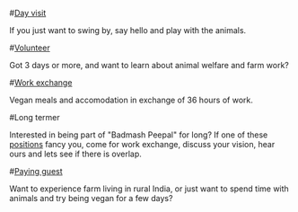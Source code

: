 <!--

Title: Join

-->

#[Day visit](/?p=directions)

If you just want to swing by, say hello and play with the animals. 

#[Volunteer](/?p=volunteer)

Got 3 days or more, and want to learn about animal welfare and farm work?

#[Work exchange](/?p=workexchange)

Vegan meals and accomodation in exchange of 36 hours of work. 

#Long termer

Interested in being part of "Badmash Peepal" for long? If one of these [positions](/?p=positions) fancy you, come for work exchange, discuss your vision, hear ours and lets see if there is overlap. 

#[Paying guest](/?p=farmstay)

Want to experience farm living in rural India, or just want to spend time with animals and try being vegan for a few days? 
